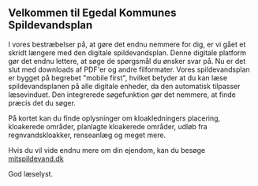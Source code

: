 Velkommen til Egedal Kommunes Spildevandsplan
--
I vores bestræbelser på, at gøre det endnu nemmere for dig, er vi gået et skridt længere med den digitale spildevandsplan. Denne digitale platform gør det endnu lettere, at søge de spørgsmål du ønsker svar på. Nu er det slut med downloads af PDF'er og andre filformater.
Vores spildevandsplan er bygget på begrebet "mobile first", hvilket betyder at du kan læse spildevandsplanen på alle digitale enheder, da den automatisk tilpasser læsevinduet.
Den integrerede søgefunktion gør det nemmere, at finde præcis det du søger.

På kortet kan du finde oplysninger om kloakledningers placering, kloakerede områder, planlagte kloakerede områder, udløb fra regnvandskloakker, renseanlæg og meget mere.

Hvis du vil vide endnu mere om din ejendom, kan du besøge [mitspildevand.dk](http://mitspildevand.dk)



God læselyst.
